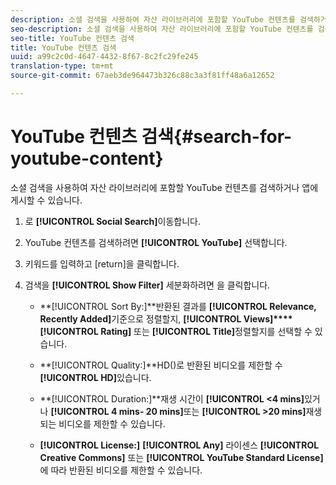 ```yaml
---
description: 소셜 검색을 사용하여 자산 라이브러리에 포함할 YouTube 컨텐츠를 검색하거나 앱에 게시할 수 있습니다.
seo-description: 소셜 검색을 사용하여 자산 라이브러리에 포함할 YouTube 컨텐츠를 검색하거나 앱에 게시할 수 있습니다.
seo-title: YouTube 컨텐츠 검색
title: YouTube 컨텐츠 검색
uuid: a99c2c0d-4647-4432-8f67-8c2fc29fe245
translation-type: tm+mt
source-git-commit: 67aeb3de964473b326c88c3a3f81ff48a6a12652

---
```



# YouTube 컨텐츠 검색{#search-for-youtube-content}

소셜 검색을 사용하여 자산 라이브러리에 포함할 YouTube 컨텐츠를 검색하거나 앱에 게시할 수 있습니다.

1. 로 **[!UICONTROL Social Search]**&#x200B;이동합니다.
1. YouTube 컨텐츠를 검색하려면 **[!UICONTROL YouTube]** 선택합니다.
1. 키워드를 입력하고 [return]을 클릭합니다.
1. 검색을 **[!UICONTROL Show Filter]** 세분화하려면 을 클릭합니다.

   * **[!UICONTROL Sort By:]**반환된 결과를 **[!UICONTROL Relevance, Recently Added]**&#x200B;기준으로 정렬할지, **[!UICONTROL Views]****[!UICONTROL Rating]** 또는 **[!UICONTROL Title]**&#x200B;정렬할지를 선택할 수 있습니다.

   * **[!UICONTROL Quality:]**HD()로 반환된 비디오를 제한할 수 **[!UICONTROL HD]**&#x200B;있습니다.

   * **[!UICONTROL Duration:]**재생 시간이 **[!UICONTROL <4 mins]**&#x200B;있거나 **[!UICONTROL 4 mins- 20 mins]**&#x200B;또는 **[!UICONTROL >20 mins]**&#x200B;재생되는 비디오를 제한할 수 있습니다.

   * **[!UICONTROL License:]** **[!UICONTROL Any]** 라이센스 **[!UICONTROL Creative Commons]** 또는 **[!UICONTROL YouTube Standard License]**&#x200B;에 따라 반환된 비디오를 제한할 수 있습니다.

